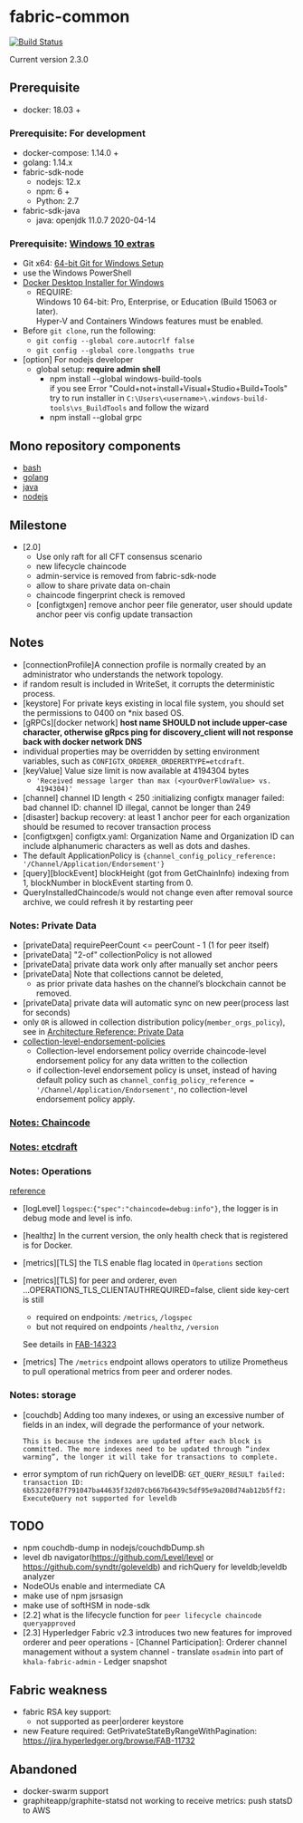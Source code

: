 # fabric-common
[![Build Status](https://travis-ci.com/davidkhala/fabric-common.svg?branch=master)](https://travis-ci.com/davidkhala/fabric-common)

Current version 2.3.0
## Prerequisite
- docker: 18.03 +
### Prerequisite: For development
- docker-compose: 1.14.0 +
- golang: 1.14.x
- fabric-sdk-node
    - nodejs: 12.x
    - npm: 6 + 
    - Python: 2.7
- fabric-sdk-java
    - java: openjdk 11.0.7 2020-04-14
### Prerequisite: [Windows 10 extras](https://hyperledger-fabric.readthedocs.io/en/release-2.0/prereqs.html#windows-extras)
- Git x64: [64-bit Git for Windows Setup](https://github.com/git-for-windows/git/releases/download/v2.25.1.windows.1/Git-2.25.1-64-bit.exe)
- use the Windows PowerShell
- [Docker Desktop Installer for Windows](https://download.docker.com/win/stable/Docker%20Desktop%20Installer.exe)
    - REQUIRE:  
        Windows 10 64-bit: Pro, Enterprise, or Education (Build 15063 or later).  
        Hyper-V and Containers Windows features must be enabled.
- Before `git clone`, run the following:
    - `git config --global core.autocrlf false`
    - `git config --global core.longpaths true`
- [option] For nodejs developer
    - global setup:  **require admin shell**
        - npm install --global windows-build-tools  
            if you see Error "Could+not+install+Visual+Studio+Build+Tools"  
            try to run installer in `C:\Users\<username>\.windows-build-tools\vs_BuildTools` and follow the wizard
        - npm install --global grpc

## Mono repository components
- [bash](./bash)
- [golang](./golang)
- [java](./java)
- [nodejs](./nodejs)

## Milestone
- [2.0]
    - Use only raft for all CFT consensus scenario
    - new lifecycle chaincode
    - admin-service is removed from fabric-sdk-node
    - allow to share private data on-chain
    - chaincode fingerprint check is removed
    - [configtxgen] remove anchor peer file generator, user should update anchor peer vis config update transaction 
## Notes
- [connectionProfile]A connection profile is normally created by an administrator who understands the network topology.
- if random result is included in WriteSet, it corrupts the deterministic process.
- [keystore] For private keys existing in local file system, you should set the permissions to 0400 on *nix based OS.  
- [gRPCs][docker network] **host name SHOULD not include upper-case character, otherwise gRpcs ping for discovery_client will not response back with docker network DNS** 
- individual properties may be overridden by setting environment variables, such as `CONFIGTX_ORDERER_ORDERERTYPE=etcdraft`.
- [keyValue] Value size limit is now available at 4194304 bytes
    - `'Received message larger than max (<yourOverFlowValue> vs. 4194304)'`
- [channel] channel ID length < 250 :initializing configtx manager failed: bad channel ID: channel ID illegal, cannot be longer than 249
- [disaster] backup recovery: at least 1 anchor peer for each organization should be resumed to recover transaction process
- [configtxgen] configtx.yaml: Organization Name and Organization ID can include alphanumeric characters as well as dots and dashes.
- The default ApplicationPolicy is `{channel_config_policy_reference: '/Channel/Application/Endorsement'}` 
- [query][blockEvent] blockHeight (got from GetChainInfo) indexing from 1, blockNumber in blockEvent starting from 0.
- QueryInstalledChaincode/s would not change even after removal source archive, we could refresh it by restarting peer 
     
### Notes: Private Data 

- [privateData] requirePeerCount <= peerCount - 1 (1 for peer itself)
- [privateData] "2-of" collectionPolicy is not allowed
- [privateData] private data work only after manually set anchor peers
- [privateData] Note that collections cannot be deleted, 
    - as prior private data hashes on the channel’s blockchain cannot be removed.
- [privateData] private data will automatic sync on new peer(process last for seconds)
- only `OR` is allowed in collection distribution policy(`member_orgs_policy`), see in [Architecture Reference: Private Data](https://hyperledger-fabric.readthedocs.io/en/master/private-data-arch.html)
- [collection-level-endorsement-policies](https://hyperledger-fabric.readthedocs.io/en/master/endorsement-policies.html#setting-collection-level-endorsement-policies)
    - Collection-level endorsement policy override chaincode-level endorsement policy for any data written to the collection
    - if collection-level endorsement policy is unset, instead of having default policy such as `channel_config_policy_reference = '/Channel/Application/Endorsement'`, no collection-level endorsement policy apply.

### [Notes: Chaincode](./CHAINCODE.md)

### [Notes: etcdraft](./RAFT.md)

### Notes: Operations
[reference](https://hyperledger-fabric.readthedocs.io/en/release-2.0/metrics_reference.html)

- [logLevel] `logspec`:`{"spec":"chaincode=debug:info"}`, the logger is in debug mode and level is info.
- [healthz] In the current version, the only health check that is registered is for Docker. 
- [metrics][TLS] the TLS enable flag located in `Operations` section
- [metrics][TLS] for peer and orderer, even ...OPERATIONS_TLS_CLIENTAUTHREQUIRED=false, client side key-cert is still 
    - required on endpoints: `/metrics`, `/logspec`
    - but not required on endpoints `/healthz`, `/version`
    
    See details in [FAB-14323](https://jira.hyperledger.org/browse/FAB-14323)
- [metrics] The `/metrics` endpoint allows operators to utilize Prometheus to pull operational metrics from peer and orderer nodes.

### Notes: storage
- [couchdb] Adding too many indexes, or using an excessive number of fields in an index, will degrade the performance of your network. 
    ```
    This is because the indexes are updated after each block is committed. The more indexes need to be updated through “index warming”, the longer it will take for transactions to complete.
    ```
- error symptom of run richQuery on levelDB:  `GET_QUERY_RESULT failed: transaction ID: 6b53220f87f791047ba44635f32d07cb667b6439c5df95e9a208d74ab12b5ff2: ExecuteQuery not supported for leveldb`


## TODO
- npm couchdb-dump in nodejs/couchdbDump.sh
- level db navigator(https://github.com/Level/level or https://github.com/syndtr/goleveldb) and richQuery for leveldb;leveldb analyzer 
- NodeOUs enable and intermediate CA
- make use of npm jsrsasign
- make use of softHSM in node-sdk
- [2.2] what is the lifecycle function for `peer lifecycle chaincode queryapproved`
- [2.3] Hyperledger Fabric v2.3 introduces two new features for improved orderer and peer operations
        - [Channel Participation]:  Orderer channel management without a system channel
            - translate `osadmin` into part of `khala-fabric-admin`
        - Ledger snapshot
## Fabric weakness
- fabric RSA key support: 
    - not supported as peer|orderer keystore
- new Feature required: GetPrivateStateByRangeWithPagination: https://jira.hyperledger.org/browse/FAB-11732

## Abandoned
- docker-swarm support
- graphiteapp/graphite-statsd not working to receive metrics: push statsD to AWS 
